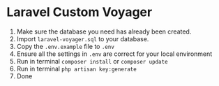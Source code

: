 # Laravel Custom Voyager

1. Make sure the database you need has already been created.
2. Import `laravel-voyager.sql` to your database.
3. Copy the `.env.example` file to `.env`
4. Ensure all the settings in `.env` are correct for your local environment
5. Run in terminal `composer install` or `composer update`
6. Run in terminal `php artisan key:generate`
6. Done